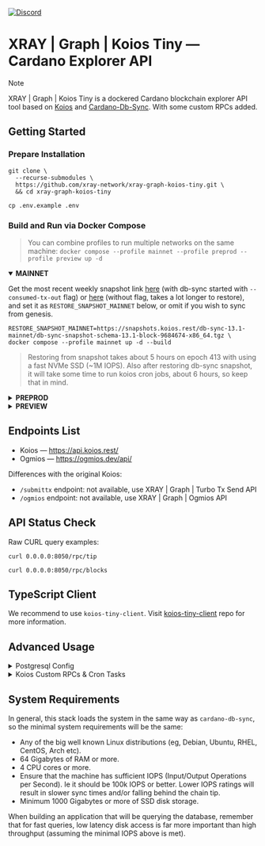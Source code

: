 <a href="https://discord.gg/WhZmm46APN"><img alt="Discord" src="https://img.shields.io/discord/852538978946383893?style=for-the-badge&logo=discord&label=Discord&labelColor=%231940ED&color=%233FCB9B"></a>

# XRAY | Graph | Koios Tiny — Cardano Explorer API

> [!NOTE]
> XRAY | Graph | Koios Tiny is a dockered Cardano blockchain explorer API tool based on [Koios](https://koios.rest) and [Cardano-Db-Sync](https://github.com/input-output-hk/cardano-db-sync). With some custom RPCs added.

## Getting Started
### Prepare Installation

``` console
git clone \
  --recurse-submodules \
  https://github.com/xray-network/xray-graph-koios-tiny.git \
  && cd xray-graph-koios-tiny
```
``` console
cp .env.example .env
```
  
### Build and Run via Docker Compose

> You can combine profiles to run multiple networks on the same machine: `docker compose --profile mainnet --profile preprod --profile preview up -d`

<details open>
  <summary><b>MAINNET</b></summary>

Get the most recent weekly snapshot link [here](https://snapshots.koios.rest/db-sync-13.1-mainnet/) (with db-sync started with `--consumed-tx-out` flag) or [here](https://update-cardano-mainnet.iohk.io/cardano-db-sync/index.html#13.1/) (without flag, takes a lot longer to restore), and set it as `RESTORE_SNAPSHOT_MAINNET` below, or omit if you wish to sync from genesis.
``` console
RESTORE_SNAPSHOT_MAINNET=https://snapshots.koios.rest/db-sync-13.1-mainnet/db-sync-snapshot-schema-13.1-block-9684674-x86_64.tgz \
docker compose --profile mainnet up -d --build
```

> Restoring from snapshot takes about 5 hours on epoch 413 with using a fast NVMe SSD (~1M IOPS). Also after restoring db-sync snapshot, it will take some time to run koios cron jobs, about 6 hours, so keep that in mind. 

</details>
  
<details>
  <summary><b>PREPROD</b></summary>

``` console
docker compose --profile preprod up -d --build
```

</details>
  
<details>
  <summary><b>PREVIEW</b></summary>

``` console
docker compose --profile preview up -d --build
```

</details>


## Endpoints List
  
* Koios — https://api.koios.rest/
* Ogmios — https://ogmios.dev/api/

Differences with the original Koios:

* `/submittx` endpoint: not available, use XRAY | Graph | Turbo Tx Send API
* `/ogmios` endpoint: not available, use XRAY | Graph | Ogmios API

## API Status Check
  
Raw CURL query examples:
  
``` console
curl 0.0.0.0:8050/rpc/tip
```
``` console
curl 0.0.0.0:8050/rpc/blocks
```
  
## TypeScript Client
  
We recommend to use `koios-tiny-client`. Visit [koios-tiny-client](https://github.com/xray-network/koios-tiny-client) repo for more information.
  
## Advanced Usage
 
<details>
  <summary>Postgresql Config</summary>
  
Config file (see end of file): [postgresql.conf](https://github.com/xray-network/xray-graph-output/blob/main/config/postgresql/postgresql.conf)<br/>
Use https://pgtune.leopard.in.ua/ to tune the database settings

</details>

<details>
  <summary>Koios Custom RPCs & Cron Tasks</summary>

Place the `.sql` files in the `koios-tiny/extra-rpc` folder to register with Postgrest. Then rebuild the `koios-tiny` container. Read more at https://postgrest.org/en/stable/references/api.html

Place the .sh files in `koios-tiny/extra-cron-jobs` and edit the `koios-tiny/cron-schedule`. Then rebuild the `koios-tiny` container.

Rebuild: `docker compose up -d --build --force-recreate koios-tiny`.
  
</details>

## System Requirements
  
In general, this stack loads the system in the same way as `cardano-db-sync`, so the minimal system requirements will be the same:

* Any of the big well known Linux distributions (eg, Debian, Ubuntu, RHEL, CentOS, Arch etc).
* 64 Gigabytes of RAM or more.
* 4 CPU cores or more.
* Ensure that the machine has sufficient IOPS (Input/Output Operations per Second). Ie it should be 100k IOPS or better. Lower IOPS ratings will result in slower sync times and/or falling behind the chain tip.
* Minimum 1000 Gigabytes or more of SSD disk storage.
  
When building an application that will be querying the database, remember that for fast queries, low latency disk access is far more important than high throughput (assuming the minimal IOPS above is met).


